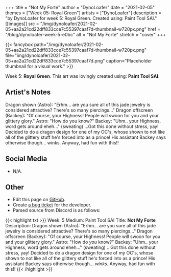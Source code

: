 +++
title =       "Not My Forte"
author =      "DynoLoafer"
date =        "2021-02-05"
themes =      ["Week 05: Royal Green"]
artists =     ["DynoLoafer"]
description = "by DynoLoafer for week 5: Royal Green. Created using: Paint Tool SAI."
[[images]]
      src = "/img/dynoloafer/2021-02-05+aa2a21cd22dff833cce7c55397caaf7d-thumbnail-w720px.png"
      href = "/blog/dynoloafer-week-5-e0bc"
      alt = "Not My Forte"
      stretch = "cover"
+++


{{< fancybox path="/img/dynoloafer/2021-02-05+aa2a21cd22dff833cce7c55397caaf7d-thumbnail-w720px.png" file="img/dynoloafer/2021-02-05+aa2a21cd22dff833cce7c55397caaf7d.png" caption="Placeholder thumbnail for a visual work." >}}


Week 5: **Royal Green**. This art was lovingly created using: **Paint Tool SAI**.

## Artist's Notes

Dragon shown (Astro): "Erhm... are you sure all of this jade jewelry is considered attractive? There's so many piercings..."
Dragon offscreen (Backey): "Of course, your Highness! People will swoon for you and your glittery glory."
Astro: "How do you know?"
Backey: "Uhm.. your Highness, word gets around eheh..." (sweating)
...Got this done without stress, yay! Decided to do a dragon design for one of my OC's, whose shown to not like all of the glittery stuff he's forced into as a prince! His assistant Backey says otherwise though... winks. Anyway, had fun with this!!

## Social Media

- N/A.

## Other

- Edit this page on [GitHub](https://github.com/teaminkling/web-refresh/edit/main/content/blog/dynoloafer-week-5-e0bc.md).
- Create [a bug ticket](https://github.com/teaminkling/web-refresh/issues/new?assignees=&labels=bug&template=problem-report.md&title=) for the developer.
- Parsed source from Discord is as follows:

{{< highlight txt >}}
Week: 5
Medium: Paint Tool SAI
Title: __Not My Forte__
Description: 
Dragon shown (Astro): "Erhm... are you sure all of this jade jewelry is considered attractive? There's so many piercings..."
Dragon offscreen (Backey): "Of course, your Highness! People will swoon for you and your glittery glory."
Astro: "How do *you* know?"
Backey: "Uhm.. your Highness, word gets around eheh..." (sweating)
...Got this done without stress, yay! Decided to do a dragon design for one of my OC's, whose shown to not like all of the glittery stuff he's forced into as a prince! His assistant Backey says otherwise though... *winks.* Anyway, had fun with this!!
{{< /highlight >}}